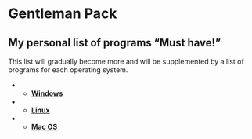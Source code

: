 # Gentleman Pack 
## My personal list of programs “Must have!”
 This list will gradually become more and will be supplemented by a list of programs for each operating system.
 + * [**Windows**](https://github.com/Hexayon/gentleman-pack/blob/master/windows.md)
 + * [**Linux**](https://github.com/Hexayon/gentleman-pack/blob/master/linux.md)
 + * [**Mac OS**](https://github.com/Hexayon/gentleman-pack/blob/master/mac.md)
